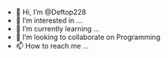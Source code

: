 - 👋 Hi, I’m @Deftop228
- 👀 I’m interested in ...
- 🌱 I’m currently learning ...
- 💞️ I’m looking to collaborate on Programming
- 📫 How to reach me ...

<!---
Deftop228/Deftop228 is a ✨ special ✨ repository because its `README.md` (this file) appears on your GitHub profile.
You can click the Preview link to take a look at your changes.
--->
